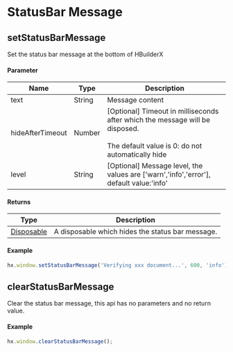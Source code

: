 # StatusBar Message

## setStatusBarMessage

Set the status bar message at the bottom of HBuilderX

#### Parameter

|Name							|Type		|Description																																																															|
|--								|--			|--																																																																				|
|text							|String	|Message content																																																													|
|hideAfterTimeout	|Number	|[Optional] Timeout in milliseconds after which the message will be disposed. <br/><br/>The default value is 0: do not automatically hide	|
|level						|String	|[Optional] Message level, the values are ['warn','info','error'], default value:'info'																										|

#### Returns

|Type																							|Description																			|
|--																								|--																								|
|[Disposable](/ExtensionDocs/Api/other/Disposable)|A disposable which hides the status bar message.	|


#### Example

``` javascript
hx.window.setStatusBarMessage('Verifying xxx document...', 600, 'info');
```


## clearStatusBarMessage

Clear the status bar message, this api has no parameters and no return value.

#### Example

``` javascript
hx.window.clearStatusBarMessage();
```